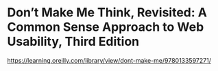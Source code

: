 # Don’t Make Me Think, Revisited: A Common Sense Approach to Web Usability, Third Edition

https://learning.oreilly.com/library/view/dont-make-me/9780133597271/
